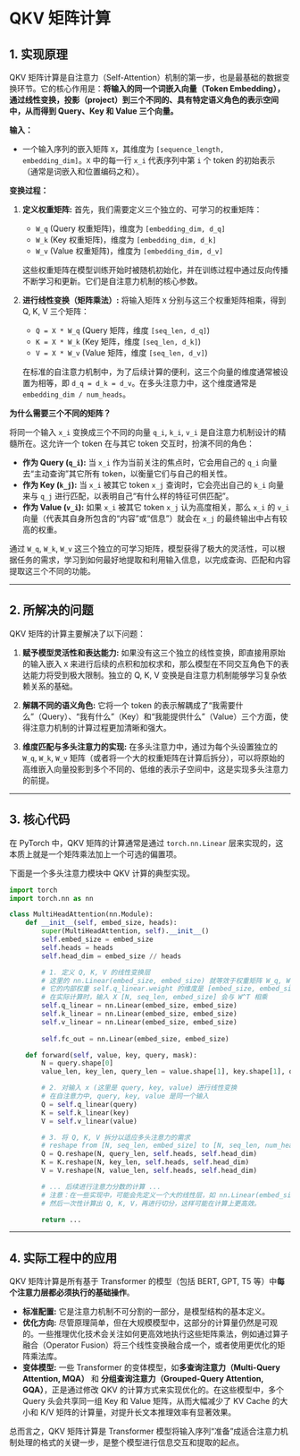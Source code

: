 # QKV 矩阵计算

## 1. 实现原理

QKV 矩阵计算是自注意力（Self-Attention）机制的第一步，也是最基础的数据变换环节。它的核心作用是：**将输入的同一个词嵌入向量（Token Embedding），通过线性变换，投影（project）到三个不同的、具有特定语义角色的表示空间中，从而得到 Query、Key 和 Value 三个向量。**

**输入：**

*   一个输入序列的嵌入矩阵 `X`，其维度为 `[sequence_length, embedding_dim]`。`X` 中的每一行 `x_i` 代表序列中第 `i` 个 token 的初始表示（通常是词嵌入和位置编码之和）。

**变换过程：**

1.  **定义权重矩阵:** 首先，我们需要定义三个独立的、可学习的权重矩阵：
    *   `W_q` (Query 权重矩阵)，维度为 `[embedding_dim, d_q]`
    *   `W_k` (Key 权重矩阵)，维度为 `[embedding_dim, d_k]`
    *   `W_v` (Value 权重矩阵)，维度为 `[embedding_dim, d_v]`

    这些权重矩阵在模型训练开始时被随机初始化，并在训练过程中通过反向传播不断学习和更新。它们是自注意力机制的核心参数。

2.  **进行线性变换（矩阵乘法）:**
    将输入矩阵 `X` 分别与这三个权重矩阵相乘，得到 Q, K, V 三个矩阵：

    *   `Q = X * W_q`  (Query 矩阵，维度 `[seq_len, d_q]`)
    *   `K = X * W_k`  (Key 矩阵，维度 `[seq_len, d_k]`)
    *   `V = X * W_v`  (Value 矩阵，维度 `[seq_len, d_v]`)

    在标准的自注意力机制中，为了后续计算的便利，这三个向量的维度通常被设置为相等，即 `d_q = d_k = d_v`。在多头注意力中，这个维度通常是 `embedding_dim / num_heads`。

**为什么需要三个不同的矩阵？**

将同一个输入 `x_i` 变换成三个不同的向量 `q_i`, `k_i`, `v_i` 是自注意力机制设计的精髓所在。这允许一个 token 在与其它 token 交互时，扮演不同的角色：

*   **作为 Query (`q_i`):** 当 `x_i` 作为当前关注的焦点时，它会用自己的 `q_i` 向量去“主动查询”其它所有 token，以衡量它们与自己的相关性。
*   **作为 Key (`k_j`):** 当 `x_i` 被其它 token `x_j` 查询时，它会亮出自己的 `k_i` 向量来与 `q_j` 进行匹配，以表明自己“有什么样的特征可供匹配”。
*   **作为 Value (`v_i`):** 如果 `x_i` 被其它 token `x_j` 认为高度相关，那么 `x_i` 的 `v_i` 向量（代表其自身所包含的“内容”或“信息”）就会在 `x_j` 的最终输出中占有较高的权重。

通过 `W_q`, `W_k`, `W_v` 这三个独立的可学习矩阵，模型获得了极大的灵活性，可以根据任务的需求，学习到如何最好地提取和利用输入信息，以完成查询、匹配和内容提取这三个不同的功能。

---

## 2. 所解决的问题

QKV 矩阵的计算主要解决了以下问题：

1.  **赋予模型灵活性和表达能力:** 如果没有这三个独立的线性变换，即直接用原始的输入嵌入 `X` 来进行后续的点积和加权求和，那么模型在不同交互角色下的表达能力将受到极大限制。独立的 Q, K, V 变换是自注意力机制能够学习复杂依赖关系的基础。

2.  **解耦不同的语义角色:** 它将一个 token 的表示解耦成了“我需要什么”（Query）、“我有什么”（Key）和“我能提供什么”（Value）三个方面，使得注意力机制的计算过程更加清晰和强大。

3.  **维度匹配与多头注意力的实现:** 在多头注意力中，通过为每个头设置独立的 `W_q`, `W_k`, `W_v` 矩阵（或者将一个大的权重矩阵在计算后拆分），可以将原始的高维嵌入向量投影到多个不同的、低维的表示子空间中，这是实现多头注意力的前提。

---

## 3. 核心代码

在 PyTorch 中，QKV 矩阵的计算通常是通过 `torch.nn.Linear` 层来实现的，这本质上就是一个矩阵乘法加上一个可选的偏置项。

下面是一个多头注意力模块中 QKV 计算的典型实现。

```python
import torch
import torch.nn as nn

class MultiHeadAttention(nn.Module):
    def __init__(self, embed_size, heads):
        super(MultiHeadAttention, self).__init__()
        self.embed_size = embed_size
        self.heads = heads
        self.head_dim = embed_size // heads

        # 1. 定义 Q, K, V 的线性变换层
        # 这里的 nn.Linear(embed_size, embed_size) 就等效于权重矩阵 W_q, W_k, W_v
        # 它的内部权重 self.q_linear.weight 的维度是 [embed_size, embed_size]
        # 在实际计算时，输入 X [N, seq_len, embed_size] 会与 W^T 相乘
        self.q_linear = nn.Linear(embed_size, embed_size)
        self.k_linear = nn.Linear(embed_size, embed_size)
        self.v_linear = nn.Linear(embed_size, embed_size)
        
        self.fc_out = nn.Linear(embed_size, embed_size)

    def forward(self, value, key, query, mask):
        N = query.shape[0]
        value_len, key_len, query_len = value.shape[1], key.shape[1], query.shape[1]

        # 2. 对输入 x (这里是 query, key, value) 进行线性变换
        # 在自注意力中, query, key, value 是同一个输入
        Q = self.q_linear(query)
        K = self.k_linear(key)
        V = self.v_linear(value)

        # 3. 将 Q, K, V 拆分以适应多头注意力的需求
        # reshape from [N, seq_len, embed_size] to [N, seq_len, num_heads, head_dim]
        Q = Q.reshape(N, query_len, self.heads, self.head_dim)
        K = K.reshape(N, key_len, self.heads, self.head_dim)
        V = V.reshape(N, value_len, self.heads, self.head_dim)

        # ... 后续进行注意力分数的计算 ...
        # 注意：在一些实现中，可能会先定义一个大的线性层，如 nn.Linear(embed_size, 3 * embed_size)
        # 然后一次性计算出 Q, K, V，再进行切分，这样可能在计算上更高效。

        return ...
```

---

## 4. 实际工程中的应用

QKV 矩阵计算是所有基于 Transformer 的模型（包括 BERT, GPT, T5 等）中**每个注意力层都必须执行的基础操作**。

*   **标准配置:** 它是注意力机制不可分割的一部分，是模型结构的基本定义。
*   **优化方向:** 尽管原理简单，但在大规模模型中，这部分的计算量仍然是可观的。一些推理优化技术会关注如何更高效地执行这些矩阵乘法，例如通过算子融合（Operator Fusion）将三个线性变换融合成一个，或者使用更优化的矩阵乘法库。
*   **变体模型:** 一些 Transformer 的变体模型，如**多查询注意力（Multi-Query Attention, MQA）** 和 **分组查询注意力（Grouped-Query Attention, GQA）**，正是通过修改 QKV 的计算方式来实现优化的。在这些模型中，多个 Query 头会共享同一组 Key 和 Value 矩阵，从而大幅减少了 KV Cache 的大小和 K/V 矩阵的计算量，对提升长文本推理效率有显著效果。

总而言之，QKV 矩阵计算是 Transformer 模型将输入序列“准备”成适合注意力机制处理的格式的关键一步，是整个模型进行信息交互和提取的起点。
